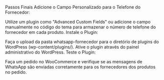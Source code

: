 Passos Finais
Adicione o Campo Personalizado para o Telefone do Fornecedor:

Utilize um plugin como "Advanced Custom Fields" ou adicione o campo manualmente no código do tema para armazenar o número de telefone do fornecedor em cada produto.
Instale o Plugin:

Faça o upload da pasta whatsapp-fornecedor para o diretório de plugins do WordPress (wp-content/plugins/).
Ative o plugin através do painel administrativo do WordPress.
Teste o Plugin:

Faça um pedido no WooCommerce e verifique se as mensagens de WhatsApp são enviadas corretamente para os fornecedores dos produtos no pedido.
